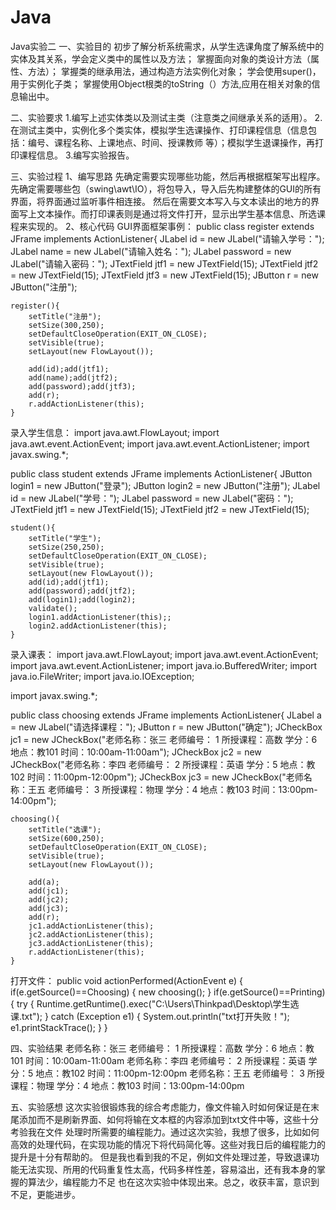 # Java
Java实验二
一、实验目的
初步了解分析系统需求，从学生选课角度了解系统中的实体及其关系，学会定义类中的属性以及方法；
掌握面向对象的类设计方法（属性、方法）；
掌握类的继承用法，通过构造方法实例化对象；
学会使用super()，用于实例化子类；
掌握使用Object根类的toString（）方法,应用在相关对象的信息输出中。

二、实验要求
1.编写上述实体类以及测试主类（注意类之间继承关系的适用）。
2.在测试主类中，实例化多个类实体，模拟学生选课操作、打印课程信息（信息包括：编号、课程名称、上课地点、时间、授课教师 等）；模拟学生退课操作，再打印课程信息。
3.编写实验报告。

三、实验过程
1、编写思路
    先确定需要实现哪些功能，然后再根据框架写出程序。先确定需要哪些包（swing\awt\IO），将包导入，导入后先构建整体的GUI的所有界面，将界面通过监听事件相连接。
    然后在需要文本写入与文本读出的地方的界面写上文本操作。而打印课表则是通过将文件打开，显示出学生基本信息、所选课程来实现的。
2、核心代码
GUI界面框架事例：
public class register extends JFrame implements ActionListener{
	JLabel id = new JLabel("请输入学号：");
	JLabel name = new JLabel("请输入姓名：");
	JLabel password = new JLabel("请输入密码：");
	JTextField jtf1 = new JTextField(15); 
	JTextField jtf2 = new JTextField(15); 
	JTextField jtf3 = new JTextField(15); 
	JButton r = new JButton("注册");
	
	register(){
		setTitle("注册");
		setSize(300,250);
		setDefaultCloseOperation(EXIT_ON_CLOSE);
		setVisible(true);
		setLayout(new FlowLayout());
		
		add(id);add(jtf1);
		add(name);add(jtf2);
		add(password);add(jtf3);
		add(r);
		r.addActionListener(this);
	}
  
录入学生信息：
import java.awt.FlowLayout;
import java.awt.event.ActionEvent;
import java.awt.event.ActionListener;
import javax.swing.*;

public class student extends JFrame implements ActionListener{
	JButton login1 = new JButton("登录");
	JButton login2 = new JButton("注册");
	JLabel id = new JLabel("学号：");
	JLabel password = new JLabel("密码：");
	JTextField jtf1 = new JTextField(15); 
	JTextField jtf2 = new JTextField(15); 
	
	student(){
		setTitle("学生");
		setSize(250,250);
		setDefaultCloseOperation(EXIT_ON_CLOSE);
		setVisible(true);
		setLayout(new FlowLayout());
		add(id);add(jtf1);
		add(password);add(jtf2);
		add(login1);add(login2);
		validate();
		login1.addActionListener(this);;
		login2.addActionListener(this);
	}
  
录入课表：
import java.awt.FlowLayout;
import java.awt.event.ActionEvent;
import java.awt.event.ActionListener;
import java.io.BufferedWriter;
import java.io.FileWriter;
import java.io.IOException;

import javax.swing.*;

public class choosing extends JFrame implements  ActionListener{
	JLabel a = new JLabel("请选择课程：");
	JButton r = new JButton("确定");
	JCheckBox jc1 = new JCheckBox("老师名称：张三    老师编号： 1  所授课程：高数   学分：6 地点：教101   时间：10:00am-11:00am");
	JCheckBox jc2 = new JCheckBox("老师名称：李四    老师编号： 2  所授课程：英语   学分：5 地点：教102   时间：11:00pm-12:00pm");
	JCheckBox jc3 = new JCheckBox("老师名称：王五    老师编号： 3  所授课程：物理   学分：4 地点：教103   时间：13:00pm-14:00pm");
	
	choosing(){
		setTitle("选课");
		setSize(600,250);
		setDefaultCloseOperation(EXIT_ON_CLOSE);
		setVisible(true);
		setLayout(new FlowLayout());
		
		add(a);
		add(jc1);
		add(jc2);
		add(jc3);
		add(r);
		jc1.addActionListener(this);
		jc2.addActionListener(this);
		jc3.addActionListener(this);
		r.addActionListener(this);
	}
  
打开文件：
public void actionPerformed(ActionEvent e) {
		if(e.getSource()==Choosing) {
			new choosing();
		}
		if(e.getSource()==Printing) {
			try {
				Runtime.getRuntime().exec("C:\\Users\\Thinkpad\\Desktop\\学生选课.txt");
				} catch (Exception e1) {
					System.out.println("txt打开失败！");
					e1.printStackTrace();
				}
				} 

四、实验结果
老师名称：张三    老师编号： 1  所授课程：高数   学分：6 地点：教101   时间：10:00am-11:00am
老师名称：李四    老师编号： 2  所授课程：英语   学分：5 地点：教102   时间：11:00pm-12:00pm
老师名称：王五    老师编号： 3  所授课程：物理   学分：4 地点：教103   时间：13:00pm-14:00pm

五、实验感想
    这次实验很锻炼我的综合考虑能力，像文件输入时如何保证是在末尾添加而不是刷新界面、如何将输在文本框的内容添加到txt文件中等，这些十分考验我在文件
 处理时所需要的编程能力。通过这次实验，我想了很多，比如如何高效的处理代码，在实现功能的情况下将代码简化等。这些对我日后的编程能力的提升是十分有帮助的。
 但是我也看到我的不足，例如文件处理过差，导致退课功能无法实现、所用的代码重复性太高，代码多样性差，容易溢出，还有我本身的掌握的算法少，编程能力不足
 也在这次实验中体现出来。总之，收获丰富，意识到不足，更能进步。
